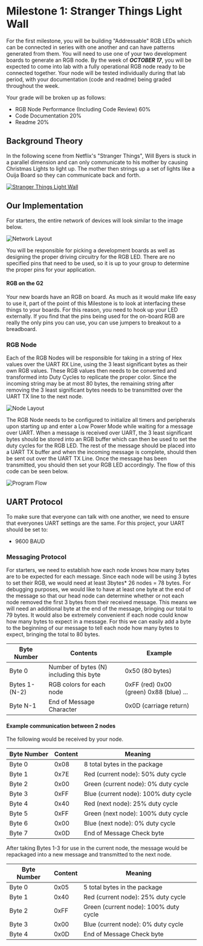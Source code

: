 # Milestone 1: Stranger Things Light Wall
For the first milestone, you will be building "Addressable" RGB LEDs which can be connected in series with one another and can have patterns generated from them. You will need to use one of your two development boards to generate an RGB node. By the week of _**OCTOBER 17**_, you will be expected to come into lab with a fully operational RGB node ready to be connected together. Your node will be tested individually during that lab period, with your documentation (code and readme) being graded throughout the week.

Your grade will be broken up as follows:
* RGB Node Performance (Including Code Review) 60%
* Code Documentation 20%
* Readme 20%

## Background Theory
In the following scene from Netflix's "Stranger Things", Will Byers is stuck in a parallel dimension and can only communicate to his mother by causing Christmas Lights to light up. The mother then strings up a set of lights like a Ouija Board so they can communicate back and forth.

[![Stranger Things Light Wall](https://i.gyazo.com/0ec40d564af88528784912d678e72122.jpg)](https://www.youtube.com/watch?v=BlVN5Ukp7c8 "Stranger Things - Lights Wall Scene [Leg PT-BR]")

## Our Implementation

For starters, the entire network of devices will look similar to the image below.

![Network Layout](https://i.gyazo.com/9786b254eafdff55ef3b9259d1c7dbf9.png)

You will be responsible for picking a development boards as well as designing the proper driving circuitry for the RGB LED. There are no specified pins that need to be used, so it is up to your group to determine the proper pins for your application.

#### RGB on the G2
Your new boards have an RGB on board. As much as it would make life easy to use it, part of the point of this Milestone is to look at interfacing these things to your boards. For this reason, you need to hook up your LED externally. If you find that the pins being used for the on-board RGB are really the only pins you can use, you can use jumpers to breakout to a breadboard.

### RGB Node

Each of the RGB Nodes will be responsible for taking in a string of Hex values over the UART RX Line, using the 3 least significant bytes as their own RGB values. These RGB values then needs to be converted and transformed into Duty Cycles to replicate the proper color. Since the incoming string may be at most 80 bytes, the remaining string after removing the 3 least significant bytes needs to be transmitted over the UART TX line to the next node.

![Node Layout](https://i.gyazo.com/b9eb35f557c10cead61346034936084b.png)

The RGB Node needs to be configured to initialize all timers and peripherals upon starting up and enter a Low Power Mode while waiting for a message over UART. When a message is received over UART, the 3 least significant bytes should be stored into an RGB buffer which can then be used to set the duty cycles for the RGB LED. The rest of the message should be placed into a UART TX buffer and when the incoming message is complete, should then be sent out over the UART TX Line. Once the message has been transmitted, you should then set your RGB LED accordingly. The flow of this code can be seen below.

![Program Flow](https://i.gyazo.com/2cd40704327b558c01df0fb9c098e0e1.png)

## UART Protocol
To make sure that everyone can talk with one another, we need to ensure that everyones UART settings are the same. For this project, your UART should be set to:
* 9600 BAUD

### Messaging Protocol
For starters, we need to establish how each node knows how many bytes are to be expected for each message. Since each node will be using 3 bytes to set their RGB, we would need at least 3bytes\* 26 nodes = 78 bytes. For debugging purposes, we would like to have at least one byte at the end of the message so that our head node can determine whether or not each node removed the first 3 bytes from their received message. This means we will need an additional byte at the end of the message, bringing our total to 79 bytes. It would also be extremely convenient if each node could know how many bytes to expect in a message. For this we can easily add a byte to the beginning of our message to tell each node how many bytes to expect, bringing the total to 80 bytes.

| Byte Number |  Contents | Example |
| ----------- | --------- | ------- |
| Byte 0      | Number of bytes (N) including this byte | 0x50 (80 bytes) |
| Bytes 1-(N-2) | RGB colors for each node | 0xFF (red) 0x00 (green) 0x88 (blue) ... |
| Byte N-1 | End of Message Character | 0x0D (carriage return) |

#### Example communication between 2 nodes
The following would be received by your node.

| Byte Number | Content | Meaning |
| ----------- | ------- | ------- |
| Byte 0      | 0x08    | 8 total bytes in the package |
| Byte 1      | 0x7E    | Red (current node): 50% duty cycle |
| Byte 2      | 0x00    | Green (current node): 0% duty cycle |
| Byte 3      | 0xFF    | Blue (current node): 100% duty cycle |
| Byte 4      | 0x40    | Red (next node): 25% duty cycle |
| Byte 5      | 0xFF    | Green (next node): 100% duty cycle |
| Byte 6      | 0x00    | Blue (next node): 0% duty cycle |
| Byte 7      | 0x0D    | End of Message Check byte |

After taking Bytes 1-3 for use in the current node, the message would be repackaged into a new message and transmitted to the next node.

| Byte Number | Content | Meaning |
| ----------- | ------- | ------- |
| Byte 0      | 0x05    | 5 total bytes in the package |
| Byte 1      | 0x40    | Red (current node): 25% duty cycle |
| Byte 2      | 0xFF    | Green (current node): 100% duty cycle |
| Byte 3      | 0x00    | Blue (current node): 0% duty cycle |
| Byte 4      | 0x0D    | End of Message Check byte |
